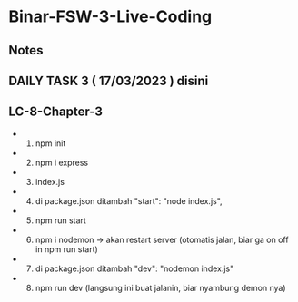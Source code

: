 # Binar-FSW-3-Live-Coding
## Notes

## DAILY TASK 3 ( 17/03/2023 ) disini

## LC-8-Chapter-3
- 1. npm init
- 2. npm i express
- 3. index.js
- 4. di package.json ditambah "start": "node index.js",
- 5. npm run start
- 6. npm i nodemon -> akan restart server (otomatis jalan, biar ga on off in npm run start)
- 7. di package.json ditambah "dev": "nodemon index.js"
- 8. npm run dev (langsung ini buat jalanin, biar nyambung demon nya)